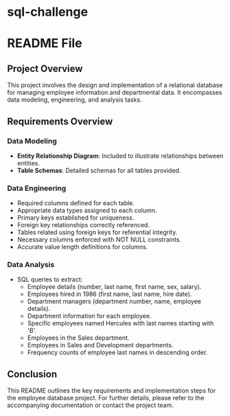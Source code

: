 # sql-challenge
# README File

## Project Overview

This project involves the design and implementation of a relational database for managing employee information and departmental data. It encompasses data modeling, engineering, and analysis tasks.

## Requirements Overview

### Data Modeling
- **Entity Relationship Diagram**: Included to illustrate relationships between entities.
- **Table Schemas**: Detailed schemas for all tables provided.

### Data Engineering
- Required columns defined for each table.
- Appropriate data types assigned to each column.
- Primary keys established for uniqueness.
- Foreign key relationships correctly referenced.
- Tables related using foreign keys for referential integrity.
- Necessary columns enforced with NOT NULL constraints.
- Accurate value length definitions for columns.

### Data Analysis
- SQL queries to extract:
  - Employee details (number, last name, first name, sex, salary).
  - Employees hired in 1986 (first name, last name, hire date).
  - Department managers (department number, name, employee details).
  - Department information for each employee.
  - Specific employees named Hercules with last names starting with 'B'.
  - Employees in the Sales department.
  - Employees in Sales and Development departments.
  - Frequency counts of employee last names in descending order.

## Conclusion

This README outlines the key requirements and implementation steps for the employee database project. For further details, please refer to the accompanying documentation or contact the project team.

